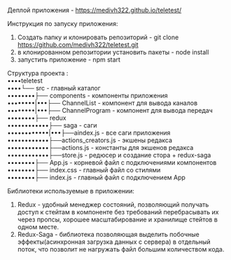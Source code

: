 Деплой приложения - https://medivh322.github.io/teletest/

Инструкция по запуску приложения:

1)  Создать папку и клонировать репозиторий - git clone https://github.com/medivh322/teletest.git
2)  в клонированном репозитории установить пакеты - node install
3)  запустить приложение - npm start

Структура проекта :<br>
••••teletest<br>
••••└── src - главный каталог<br>
••••••••├── components - компоненты приложения<br>
••••••••|•••├── ChannelList - компонент для вывода каналов<br>
••••••••|•••├── ChannelProgram - компонент для вывода передач<br>
••••••••├── redux<br>
••••••••••••├── saga - саги<br>
••••••••••••|•••├──aindex.js - все саги приложения<br>
••••••••••••├──actions_creators.js - экшены редакса<br>
••••••••••••├──actions.js - константы для экшенов редакса<br>
••••••••••••├──store.js - редюсер и создание стора + redux-saga<br>
••••••••├── App.js - корневой файл с подключениями компонентов<br>
••••••••├── index.css - главный файл со стилями<br>
••••••••├── index.js - главный файл с подключением App<br>


Библиотеки используемые в приложении:
1)  Redux - удобный менеджер состояний, позволяющий получать доступ к стейтам в компоненте без требований перебрасывать их через пропсы, хорошее масштабирование и хранилище стейтов в одном месте.
2)  Redux-Saga - библиотека позволяющая выделить побочные эффекты(асинхронная загрузка данных с сервера) в отдельный поток, что позволит не нагружать файл большим количеством кода. 
